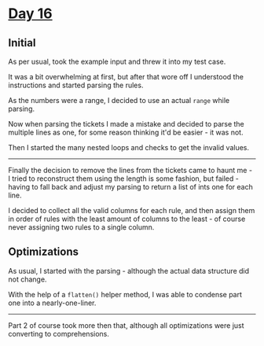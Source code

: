 # [Day 16](https://adventofcode.com/2020/day/16)

## Initial

As per usual, took the example input and threw it into my test case.

It was a bit overwhelming at first, but after that wore off I understood the instructions and started parsing the rules.

As the numbers were a range, I decided to use an actual `range` while parsing.

Now when parsing the tickets I made a mistake and decided to parse the multiple lines as one, for some reason thinking it'd be easier - it was not.

Then I started the many nested loops and checks to get the invalid values.

***

Finally the decision to remove the lines from the tickets came to haunt me - I tried to reconstruct them using the length is some fashion, but failed - having to fall back and adjust my parsing to return a list of ints one for each line.

I decided to collect all the valid columns for each rule, and then assign them in order of rules with the least amount of columns to the least - of course never assigning two rules to a single column.

## Optimizations

As usual, I started with the parsing - although the actual data structure did not change.

With the help of a `flatten()` helper method, I was able to condense part one into a nearly-one-liner.

***

Part 2 of course took more then that, although all optimizations were just converting to comprehensions.
